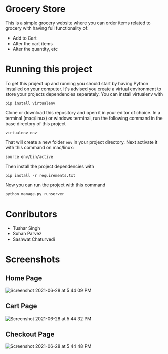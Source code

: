 # Grocery Store

This is a simple grocery website where you can order items related to grocery with having full functionality of:

- Add to Cart
- Alter the cart items
- Alter the quantity, etc

# Running this project

To get this project up and running you should start by having Python installed on your computer. It's advised you create a virtual environment to store your projects dependencies separately. You can install virtualenv with

```
pip install virtualenv
```

Clone or download this repository and open it in your editor of choice. In a terminal (mac/linux) or windows terminal, run the following command in the base directory of this project

```
virtualenv env
```

That will create a new folder `env` in your project directory. Next activate it with this command on mac/linux:

```
source env/bin/active
```

Then install the project dependencies with

```
pip install -r requirements.txt
```

Now you can run the project with this command

```
python manage.py runserver
```

# Conributors

- Tushar Singh
- Suhan Parvez
- Sashwat Chaturvedi

# Screenshots

## Home Page
![Screenshot 2021-06-28 at 5 44 09 PM](https://user-images.githubusercontent.com/74947908/123634743-748b8180-d838-11eb-9e1f-1f2cfeb580c8.png)

## Cart Page
![Screenshot 2021-06-28 at 5 44 32 PM](https://user-images.githubusercontent.com/74947908/123634795-83723400-d838-11eb-8b67-8960f2117173.png)

## Checkout Page
![Screenshot 2021-06-28 at 5 44 48 PM](https://user-images.githubusercontent.com/74947908/123634828-8cfb9c00-d838-11eb-991b-5b302b202e95.png)
